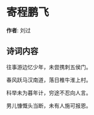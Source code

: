 # 寄程鹏飞

**作者**: 刘过

## 诗词内容

往事游边忆少年，未尝携刺五侯门。

春风跃马汉南道，落日椎牛淮上村。

科举未为暮年计，穷途不忍向人言。

男儿慷慨头当断，未有人施可报恩。

